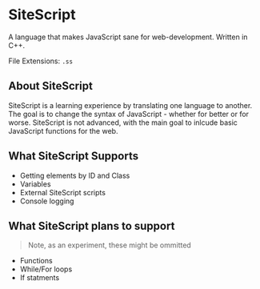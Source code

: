 # SiteScript
A language that makes JavaScript sane for web-development. Written in C++.

File Extensions: `.ss`

## About SiteScript
SiteScript is a learning experience by translating one language to another. The goal is to change the syntax of JavaScript - whether for better or for worse. SiteScript is not advanced, with the main goal to inlcude basic JavaScript functions for the web.

## What SiteScript Supports
- Getting elements by ID and Class
- Variables
- External SiteScript scripts
- Console logging

## What SiteScript plans to support
> Note, as an experiment, these might be ommitted
- Functions
- While/For loops
- If statments
